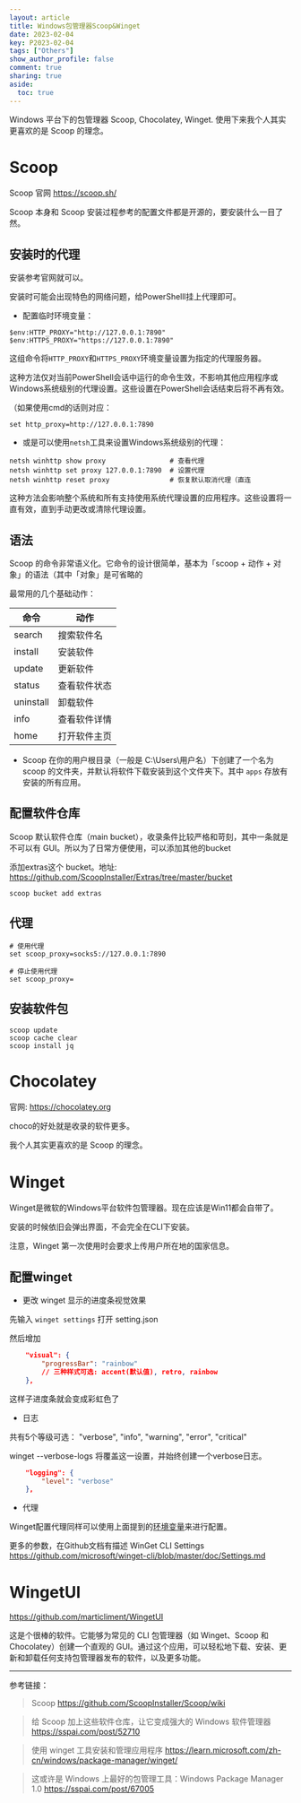 ```yaml
---
layout: article
title: Windows包管理器Scoop&Winget
date: 2023-02-04
key: P2023-02-04
tags: ["Others"]
show_author_profile: false
comment: true
sharing: true
aside:
  toc: true
---
```


Windows 平台下的包管理器 Scoop, Chocolatey,  Winget. 使用下来我个人其实更喜欢的是 Scoop 的理念。

<!--more-->

# Scoop

Scoop 官网 <https://scoop.sh/>

Scoop 本身和 Scoop 安装过程参考的配置文件都是开源的，要安装什么一目了然。

## 安装时的代理

安装参考官网就可以。

安装时可能会出现特色的网络问题，给PowerShelll挂上代理即可。

- 配置临时环境变量：

```shell
$env:HTTP_PROXY="http://127.0.0.1:7890"
$env:HTTPS_PROXY="https://127.0.0.1:7890"
```

这组命令将`HTTP_PROXY`和`HTTPS_PROXY`环境变量设置为指定的代理服务器。

这种方法仅对当前PowerShell会话中运行的命令生效，不影响其他应用程序或Windows系统级别的代理设置。这些设置在PowerShell会话结束后将不再有效。

（如果使用cmd的话则对应：

```shell
set http_proxy=http://127.0.0.1:7890
```



- 或是可以使用`netsh`工具来设置Windows系统级别的代理：

```shell
netsh winhttp show proxy				# 查看代理
netsh winhttp set proxy 127.0.0.1:7890	# 设置代理
netsh winhttp reset proxy				# 恢复默认取消代理（直连
```

这种方法会影响整个系统和所有支持使用系统代理设置的应用程序。这些设置将一直有效，直到手动更改或清除代理设置。



## 语法

Scoop 的命令非常语义化。它命令的设计很简单，基本为「scoop + 动作 + 对象」的语法（其中「对象」是可省略的

最常用的几个基础动作：

| 命令      | 动作         |
| --------- | ------------ |
| search    | 搜索软件名   |
| install   | 安装软件     |
| update    | 更新软件     |
| status    | 查看软件状态 |
| uninstall | 卸载软件     |
| info      | 查看软件详情 |
| home      | 打开软件主页 |

- Scoop 在你的用户根目录（一般是 C:\Users\用户名）下创建了一个名为 scoop 的文件夹，并默认将软件下载安装到这个文件夹下。其中 `apps` 存放有安装的所有应用。

## 配置软件仓库

 Scoop 默认软件仓库（main bucket），收录条件比较严格和苛刻，其中一条就是不可以有 GUI。所以为了日常方便使用，可以添加其他的bucket

添加extras这个 bucket。地址: https://github.com/ScoopInstaller/Extras/tree/master/bucket

```shell
scoop bucket add extras
```

## 代理

```shell
# 使用代理
set scoop_proxy=socks5://127.0.0.1:7890

# 停止使用代理
set scoop_proxy=
```

## 安装软件包

```shell
scoop update
scoop cache clear
scoop install jq
```



# Chocolatey

官网: <https://chocolatey.org>

choco的好处就是收录的软件更多。

我个人其实更喜欢的是 Scoop 的理念。



# Winget

Winget是微软的Windows平台软件包管理器。现在应该是Win11都会自带了。

安装的时候依旧会弹出界面，不会完全在CLI下安装。

注意，Winget 第一次使用时会要求上传用户所在地的国家信息。

## 配置winget

- 更改 winget 显示的进度条视觉效果

先输入 `winget settings` 打开 setting.json

然后增加

```json
    "visual": {
        "progressBar": "rainbow"
        // 三种样式可选: accent(默认值), retro, rainbow
    },
```

这样子进度条就会变成彩虹色了

- 日志

共有5个等级可选： "verbose", "info", "warning", "error", "critical"

winget --verbose-logs 将覆盖这一设置，并始终创建一个verbose日志。

```json
    "logging": {
		"level": "verbose"
    },
```

- 代理

Winget配置代理同样可以使用上面提到的[环境变量](#安装时的代理)来进行配置。

更多的参数，在Github文档有描述
WinGet CLI Settings https://github.com/microsoft/winget-cli/blob/master/doc/Settings.md



# WingetUI

<https://github.com/marticliment/WingetUI>

这是个很棒的软件。它能够为常见的 CLI 包管理器（如 Winget、Scoop 和 Chocolatey）创建一个直观的 GUI。通过这个应用，可以轻松地下载、安装、更新和卸载任何支持包管理器发布的软件，以及更多功能。



---

参考链接：

> Scoop https://github.com/ScoopInstaller/Scoop/wiki

> 给 Scoop 加上这些软件仓库，让它变成强大的 Windows 软件管理器 https://sspai.com/post/52710

> 使用 winget 工具安装和管理应用程序 https://learn.microsoft.com/zh-cn/windows/package-manager/winget/

> 这或许是 Windows 上最好的包管理工具：Windows Package Manager 1.0 https://sspai.com/post/67005